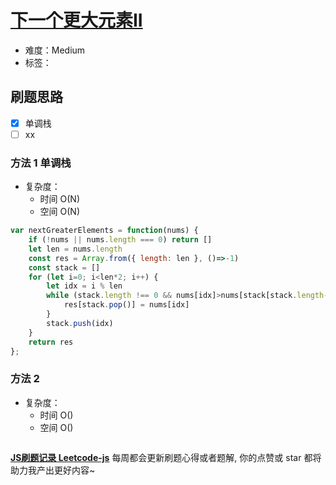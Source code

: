 # [下一个更大元素II](https://leetcode-cn.com/problems/next-greater-element-ii/)

- 难度：Medium
- 标签：

## 刷题思路

- [x] 单调栈
- [ ] xx

### 方法 1 单调栈

- 复杂度：
    - 时间 O(N)
    - 空间 O(N)

``` js
var nextGreaterElements = function(nums) {
    if (!nums || nums.length === 0) return []
    let len = nums.length
    const res = Array.from({ length: len }, ()=>-1)
    const stack = []
    for (let i=0; i<len*2; i++) {
        let idx = i % len
        while (stack.length !== 0 && nums[idx]>nums[stack[stack.length-1]]) {
            res[stack.pop()] = nums[idx]
        }
        stack.push(idx)
    }
    return res
};
```

### 方法 2

- 复杂度：
    - 时间 O()
    - 空间 O()

``` js

```

**[JS刷题记录 Leetcode-js](https://github.com/Nodreame/leetcode-js)** 每周都会更新刷题心得或者题解, 你的点赞或 star 都将助力我产出更好内容~
